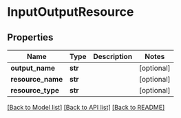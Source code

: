 # InputOutputResource

## Properties
Name | Type | Description | Notes
------------ | ------------- | ------------- | -------------
**output_name** | **str** |  | [optional] 
**resource_name** | **str** |  | [optional] 
**resource_type** | **str** |  | [optional] 

[[Back to Model list]](../README.md#documentation-for-models) [[Back to API list]](../README.md#documentation-for-api-endpoints) [[Back to README]](../README.md)


